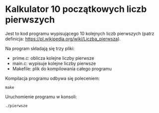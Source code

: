 # Kalkulator 10 początkowych liczb pierwszych 

Jest to kod programu wypisującego 10 kolejnych liczb pierwszych
(patrz definicja: https://pl.wikipedia.org/wiki/Liczba_pierwsza).

Na program składają się trzy pliki:
- prime.c: oblicza kolejne liczby pierwsze
- main.c: wypisuje kolejne liczby pierwsze
- Makefile: plik do kompilowania całego programu

Kompilacja programu odbywa się poleceniem:

```make```

Uruchomienie programu w konsoli:

```./pierwsze```


